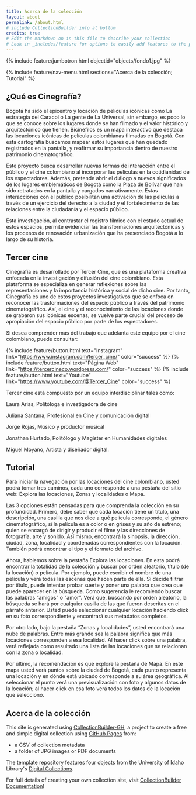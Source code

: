 ```yaml
---
title: Acerca de la colección
layout: about
permalink: /about.html
# include CollectionBuilder info at bottom
credits: true
# Edit the markdown on in this file to describe your collection
# Look in _includes/feature for options to easily add features to the page
---
```


{% include feature/jumbotron.html objectid="objects/fondo1.jpg" %}

{% include feature/nav-menu.html sections="Acerca de la colección; Tutorial" %}

## ¿Qué es Cinegrafía? 

Bogotá ha sido el epicentro y locación de películas icónicas como La estrategia del Caracol o La gente de La Universal, sin embargo, es poco lo que se conoce sobre los lugares donde se han filmado y el valor histórico y arquitectónico que tienen. Bicinefilos es un mapa interactivo que destaca las locaciones icónicas de películas colombianas filmadas en Bogotá. Con esta cartografía buscamos mapear estos lugares que han quedado registrados en la pantalla, y reafirmar su importancia dentro de nuestro patrimonio cinematográfico.

Este proyecto busca desarrollar nuevas formas de interacción entre el público y el cine colombiano al incorporar las películas en la cotidianidad de los espectadores. Además, pretende abrir el diálogo a nuevos significados de los lugares emblemáticos de Bogotá como la Plaza de Bolívar que han sido retratados en la pantalla y cargados narrativamente. Estas interacciones con el público posibilitan una activación de las películas a través de un ejercicio del derecho a la ciudad y el fortalecimiento de las relaciones entre la ciudadanía y el espacio público.
 
Esta investigación, al contrastar el registro fílmico con el estado actual de estos espacios, permite evidenciar las transformaciones arquitectónicas y los procesos de renovación urbanización que ha presenciado Bogotá a lo largo de su historia.

## Tercer cine

Cinegrafía es desarrollado por Tercer Cine, que es una plataforma creativa enfocada en la investigación y difusión del cine colombiano. Esta plataforma se especializa en generar reflexiones sobre las representaciones y la importancia histórica y social de dicho cine. Por tanto, Cinegrafía es uno de estos proyectos investigativos que se enfoca en reconocer las trasformaciones del espacio público a través del patrimonio cinematográfico. Así, el cine y el reconocimiento de las locaciones donde se grabaron sus icónicas escenas, se vuelve parte crucial del proceso de apropiación del espacio público por parte de los espectadores. 

Si desea comprender más del trabajo que adelanta este equipo por el cine colombiano, puede consultar: 

{% include feature/button.html text="Instagram" link="https://www.instagram.com/tercer_cine/" color="success" %}
{% include feature/button.html text="Página Web" link="https://tercercineco.wordpress.com/" color="success" %}
{% include feature/button.html text="Youtube" link="https://www.youtube.com/@Tercer_Cine" color="success" %}

Tercer cine está compuesto por un equipo interdisciplinar tales como:

Laura Arias, Politóloga e investigadora de cine

Juliana Santana, Profesional en Cine y comunicación digital

Jorge Rojas, Músico y productor musical

Jonathan Hurtado, Politólogo y Magíster en Humanidades digitales

Miguel Moyano, Artista y diseñador digital. 

## Tutorial

Para iniciar la navegación por las locaciones del cine colombiano, usted podrá tomar tres caminos, cada uno corresponde a una pestaña del sitio web: Explora las locaciones, Zonas y localidades o Mapa. 

Las 3 opciones están pensadas para que comprenda la colección en su profundidad. Primero, debe saber que cada locación tiene un título, una descripción, una casilla que nos dice a qué película corresponde, el género cinematográfico, si la película es a color o en grises y su año de estreno; quien se encargó de dirigir y producir el filme y las direcciones de fotografía, arte y sonido. Así mismo, encontrará la sinopsis, la dirección, ciudad, zona, localidad y coordenadas correspondientes con la locación. También podrá encontrar el tipo y el formato del archivo. 

Ahora, hablemos sobre la pestaña Explora las locaciones. En esta podrá encontrar la totalidad de la colección y buscar por orden aleatorio, título (de la locación) o película. Por ejemplo, puede escribir el nombre de una película y verá todas las escenas que hacen parte de ella. Si decide filtrar por título, puede intentar probar suerte y poner una palabra que crea que puede aparecer en la búsqueda. Como sugerencia le recomiendo buscar las palabras “amigos” o “amor”. Verá que, buscando por orden aleatorio, la búsqueda se hará por cualquier casilla de las que fueron descritas en el párrafo anterior. Usted puede seleccionar cualquier locación haciendo click en su foto correspondiente y encontrará sus metadatos completos. 

Por otro lado, bajo la pestaña “Zonas y localidades”, usted encontrará una nube de palabras. Entre más grande sea la palabra significa que más locaciones corresponden a esa localidad. Al hacer click sobre una palabra, verá reflejada como resultado una lista de las locaciones que se relacionan con la zona o localidad. 

Por último, la recomendación es que explore la pestaña de Mapa. En este mapa usted verá puntos sobre la ciudad de Bogotá, cada punto representa una locación y en dónde está ubicado corresponde a su área geográfica. Al seleccionar el punto verá una previsualización con foto y algunos datos de la locación; al hacer click en esa foto verá todos los datos de la locación que seleccionó. 

## Acerca de la colección

This site is generated using [CollectionBuilder-GH](https://collectionbuilding.github.io/gh/), a project to create a free and simple digital collection using [GitHub Pages](https://pages.github.com/) from: 

- a CSV of collection metadata
- a folder of JPG images or PDF documents

The template repository features four objects from the University of Idaho Library's [Digital Collections](https://www.lib.uidaho.edu/digital). 

For full details of creating your own collection site, visit [CollectionBuilder Documentation](https://collectionbuilder.github.io/cb-docs/)!

<!-- IMPORTANT!!! DELETE this comment and the include below when you are finished editing this page for your collection. The include below introduces about page features. They will show up on your collection's about page until you delete it.  -->

